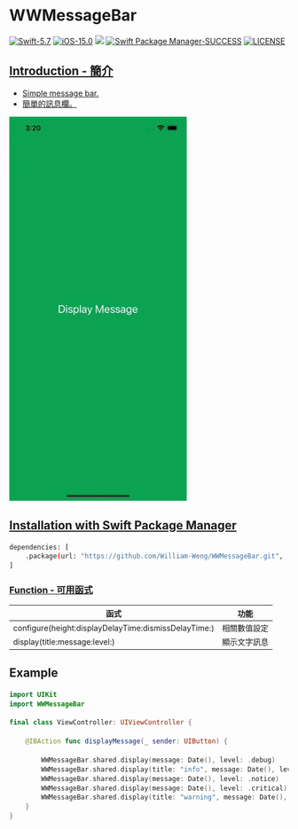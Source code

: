 # WWMessageBar

[![Swift-5.7](https://img.shields.io/badge/Swift-5.7-orange.svg?style=flat)](https://developer.apple.com/swift/) [![iOS-15.0](https://img.shields.io/badge/iOS-15.0-pink.svg?style=flat)](https://developer.apple.com/swift/) ![](https://img.shields.io/github/v/tag/William-Weng/WWMessageBar) [![Swift Package Manager-SUCCESS](https://img.shields.io/badge/Swift_Package_Manager-SUCCESS-blue.svg?style=flat)](https://developer.apple.com/swift/) [![LICENSE](https://img.shields.io/badge/LICENSE-MIT-yellow.svg?style=flat)](https://developer.apple.com/swift/)

## [Introduction - 簡介](https://swiftpackageindex.com/William-Weng)
- [Simple message bar.](https://github.com/JanGorman/SwiftMessageBar)
- [簡單的訊息欄。](https://www.appcoda.com.tw/interactive-animation-uiviewpropertyanimator/)

![](./Example.webp)

## [Installation with Swift Package Manager](https://medium.com/彼得潘的-swift-ios-app-開發問題解答集/使用-spm-安裝第三方套件-xcode-11-新功能-2c4ffcf85b4b)

```bash
dependencies: [
    .package(url: "https://github.com/William-Weng/WWMessageBar.git", .upToNextMajor(from: "1.0.0"))
]
```

### [Function - 可用函式](https://ezgif.com/video-to-webp)
|函式|功能|
|-|-|
|configure(height:displayDelayTime:dismissDelayTime:)|相關數值設定|
|display(title:message:level:)|顯示文字訊息|

## Example
```swift
import UIKit
import WWMessageBar

final class ViewController: UIViewController {
        
    @IBAction func displayMessage(_ sender: UIButton) {
        
        WWMessageBar.shared.display(message: Date(), level: .debug)
        WWMessageBar.shared.display(title: "info", message: Date(), level: .info)
        WWMessageBar.shared.display(message: Date(), level: .notice)
        WWMessageBar.shared.display(message: Date(), level: .critical)
        WWMessageBar.shared.display(title: "warning", message: Date(), level: .warning)
    }
}
```
